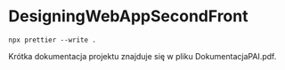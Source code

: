 # DesigningWebAppSecondFront

```
npx prettier --write .
```


Krótka dokumentacja projektu znajduje się w pliku DokumentacjaPAI.pdf.
